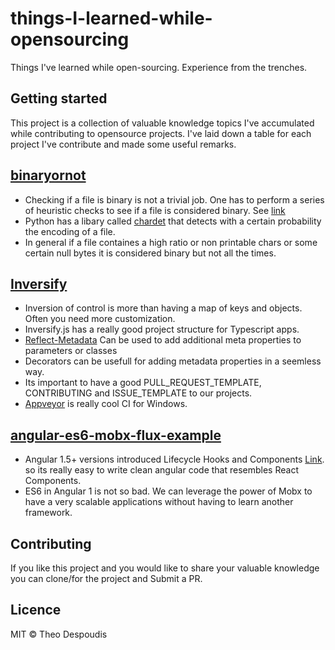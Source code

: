 # things-I-learned-while-opensourcing
Things I've learned while open-sourcing. Experience from the trenches.

## Getting started

This project is a collection of valuable knowledge topics I've accumulated while contributing to opensource projects. I've laid
down a table for each project I've contribute and made some useful remarks.

[binaryornot](https://github.com/audreyr/binaryornot)
---
* Checking if a file is binary is not a trivial job. One has to perform a series of heuristic checks to see if a file is considered
binary. See [link](http://eli.thegreenplace.net/2011/10/19/perls-guess-if-file-is-text-or-binary-implemented-in-python/)
* Python has a libary called [chardet](http://chardet.readthedocs.io/en/latest/usage.html) that detects with a certain probability the encoding of a file.
* In general if a file containes a high ratio or non printable chars or some certain null bytes it is considered binary but not all the times.

[Inversify](https://github.com/inversify/InversifyJS)
---
* Inversion of control is more than having a map of keys and objects. Often you need more customization.
* Inversify.js has a really good project structure for Typescript apps.
* [Reflect-Metadata](https://www.npmjs.com/package/reflect-metadata) Can be used to add additional meta properties to parameters or classes
* Decorators can be usefull for adding metadata properties in a seemless way.
* Its important to have a good PULL_REQUEST_TEMPLATE, CONTRIBUTING and ISSUE_TEMPLATE to our projects.
* [Appveyor](https://www.appveyor.com/) is really cool CI for Windows.

[angular-es6-mobx-flux-example](https://github.com/theodesp/angular-es6-mobx-flux-example)
---
* Angular 1.5+ versions introduced Lifecycle Hooks and Components [Link](https://toddmotto.com/angular-1-5-lifecycle-hooks). so its really easy to write clean angular code that resembles React Components.
* ES6 in Angular 1 is not so bad. We can leverage the power of Mobx to have a very scalable applications without having to learn another framework.


## Contributing
If you like this project and you would like to share your valuable knowledge you can clone/for the project and Submit a PR.

## Licence

MIT © Theo Despoudis
